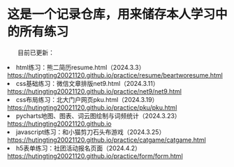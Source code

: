 <h1>这是一个记录仓库，用来储存本人学习中的所有练习</h1>
<ul>目前已更新：</ul>
<li>html练习：熊二简历resume.html（2024.3.3）<br>
  <a href="https://hutingting20021120.github.io/practice/resume/beartworesume.html">https://hutingting20021120.github.io/practice/resume/beartworesume.html</a></li>
<li>css基础练习：微信文章排版net9.html（2024.3.11）<br>
   <a href="https://hutingting20021120.github.io/practice/net9/net9.html">https://hutingting20021120.github.io/practice/net9/net9.html</a></li>
<li>css布局练习：北大门户网页pku.html（2024.3.19）<br>
  <a href="https://hutingting20021120.github.io/practice/pku/pku.html">https://hutingting20021120.github.io/practice/pku/pku.html</a></li>
<li>pycharts地图、图表、词云图绘制与词频统计（2024.3.23）<br>
  <a href="https://hutingting20021120.github.io">https://hutingting20021120.github.io</a></li>
<li>javascript练习：和小猫剪刀石头布游戏（2024.3.25）<br>
  <a href="https://hutingting20021120.github.io/practice/catgame/catgame.html">https://hutingting20021120.github.io/practice/catgame/catgame.html</a></li>
<li>h5表单练习：社团活动报名页面（2024.4.2）<br>
  <a href="https://hutingting20021120.github.io/practice/form/form.html">https://hutingting20021120.github.io/practice/form/form.html</a></li>
